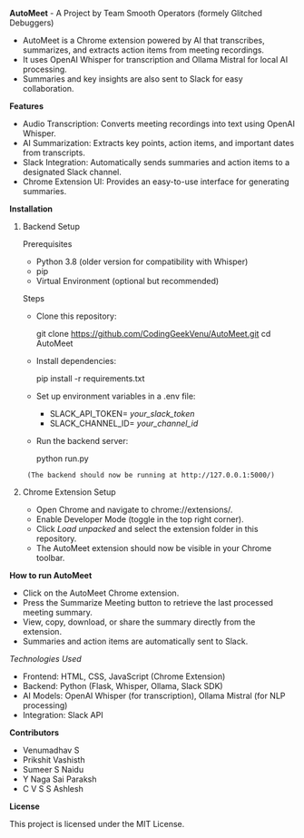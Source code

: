 **AutoMeet** - A Project by Team Smooth Operators (formely Glitched Debuggers)

- AutoMeet is a Chrome extension powered by AI that transcribes, summarizes, and extracts action items from meeting recordings.
- It uses OpenAI Whisper for transcription and Ollama Mistral for local AI processing.
- Summaries and key insights are also sent to Slack for easy collaboration.

**Features**

- Audio Transcription: Converts meeting recordings into text using OpenAI Whisper.
- AI Summarization: Extracts key points, action items, and important dates from transcripts.
- Slack Integration: Automatically sends summaries and action items to a designated Slack channel.
- Chrome Extension UI: Provides an easy-to-use interface for generating summaries.

**Installation**

1. Backend Setup

   Prerequisites
     - Python 3.8 (older version for compatibility with Whisper)
     - pip
     - Virtual Environment (optional but recommended)

   Steps

      - Clone this repository:

         git clone https://github.com/CodingGeekVenu/AutoMeet.git
         cd AutoMeet

      - Install dependencies:

         pip install -r requirements.txt

      - Set up environment variables in a .env file:

         - SLACK_API_TOKEN= *your_slack_token*
         - SLACK_CHANNEL_ID= *your_channel_id*

      -  Run the backend server:

         python run.py

        (The backend should now be running at http://127.0.0.1:5000/)

2. Chrome Extension Setup

     - Open Chrome and navigate to chrome://extensions/.
     - Enable Developer Mode (toggle in the top right corner).
     - Click *Load unpacked* and select the extension folder in this repository.
     - The AutoMeet extension should now be visible in your Chrome toolbar.

**How to run AutoMeet**
    
- Click on the AutoMeet Chrome extension.
- Press the Summarize Meeting button to retrieve the last processed meeting summary.
- View, copy, download, or share the summary directly from the extension.
- Summaries and action items are automatically sent to Slack.

*Technologies Used*

   - Frontend: HTML, CSS, JavaScript (Chrome Extension)
   - Backend: Python (Flask, Whisper, Ollama, Slack SDK)
   - AI Models: OpenAI Whisper (for transcription), Ollama Mistral (for NLP processing)
   - Integration: Slack API

**Contributors**

- Venumadhav S 
- Prikshit Vashisth 
- Sumeer S Naidu 
- Y Naga Sai Paraksh
- C V S S Ashlesh

**License**

This project is licensed under the MIT License.

